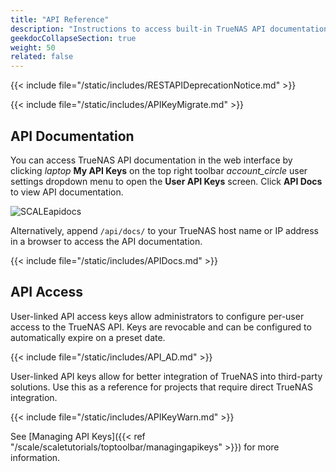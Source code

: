 ```yaml
---
title: "API Reference"
description: "Instructions to access built-in TrueNAS API documentation and links to static copies of the API documentation."
geekdocCollapseSection: true
weight: 50
related: false
---
```



{{< include file="/static/includes/RESTAPIDeprecationNotice.md" >}}

{{< include file="/static/includes/APIKeyMigrate.md" >}}

## API Documentation

You can access TrueNAS API documentation in the web interface by clicking <i class="material-icons" aria-hidden="true" title="laptop" style="vertical-align: top;">laptop</i> **My API Keys** on the top right toolbar <i class="material-icons" aria-hidden="true">account_circle</i> user settings dropdown menu to open the **User API Keys** screen.
Click **API Docs** to view API documentation.

![SCALEapidocs](/images/SCALE/Dashboard/APIKeysScreen.png "API Docs location")

Alternatively, append `/api/docs/` to your TrueNAS host name or IP address in a browser to access the API documentation.

{{< include file="/static/includes/APIDocs.md" >}}

## API Access

User-linked API access keys allow administrators to configure per-user access to the TrueNAS API.
Keys are revocable and can be configured to automatically expire on a preset date.
  
{{< include file="/static/includes/API_AD.md" >}}

User-linked API keys allow for better integration of TrueNAS into third-party solutions.
Use this as a reference for projects that require direct TrueNAS integration.

{{< include file="/static/includes/APIKeyWarn.md" >}}

See [Managing API Keys]({{< ref "/scale/scaletutorials/toptoolbar/managingapikeys" >}}) for more information.

